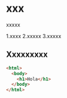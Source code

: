# xxx


xxxxx

1.xxxx
2.xxxxx
3.xxxxx


## Xxxxxxxxx


```html
<html>
  <body>
    <h1>Hola</h1>
  </body>
</html>
```
